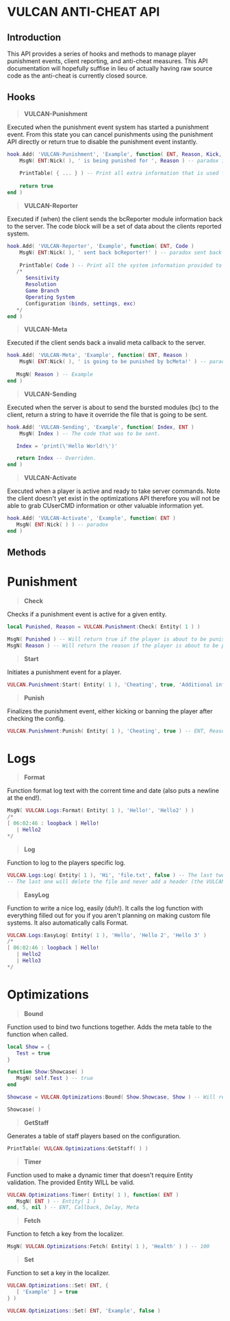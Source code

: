 # VULCAN ANTI-CHEAT API

## Introduction
This API provides a series of hooks and methods to manage player punishment events, client reporting, and anti-cheat measures. This API documentation will hopefully suffise in lieu of actually having raw source code as the anti-cheat is currently closed source.

## Hooks
> **VULCAN-Punishment**

Executed when the punishment event system has started a punishment event. From this state you can cancel punishments using the punishment API directly or return true to disable the punishment event instantly.
```lua
hook.Add( 'VULCAN-Punishment', 'Example', function( ENT, Reason, Kick,  ... )
	MsgN( ENT:Nick( ), ' is being punished for ', Reason ) -- paradox is being punished for Example
	
	PrintTable( { ... } ) -- Print all extra information that is used for the logging.
	
	return true
end )
```
> **VULCAN-Reporter**

Executed if (when) the client sends the bcReporter module information back to the server. The code block will be a set of data about the clients reported system.
```lua
hook.Add( 'VULCAN-Reporter', 'Example', function( ENT, Code )
	MsgN( ENT:Nick( ), ' sent back bcReporter!' ) -- paradox sent back bcReporter!
	
	PrintTable( Code ) -- Print all the system information provided to the server.
   /*
      Sensitivity
      Resolution
      Game Branch
      Operating System
      Configuration (binds, settings, exc)
   */
end )
```
> **VULCAN-Meta**

Executed if the client sends back a invalid meta callback to the server.
```lua
hook.Add( 'VULCAN-Meta', 'Example', function( ENT, Reason )
	MsgN( ENT:Nick( ), ' is going to be punished by bcMeta!' ) -- paradox is going to be punished by bcMeta!
	
   MsgN( Reason ) -- Example
end )
```
> **VULCAN-Sending**

Executed when the server is about to send the bursted modules (bc) to the client, return a string to have it override the file that is going to be sent.
```lua
hook.Add( 'VULCAN-Sending', 'Example', function( Index, ENT )
	MsgN( Index ) -- The code that was to be sent.

   Index = 'print(\'Hello World!\')'

   return Index -- Overriden.
end )
```
> **VULCAN-Activate**

Executed when a player is active and ready to take server commands. Note the client doesn't yet exist in the optimizations API therefore you will not be able to grab CUserCMD information or other valuable information yet.
```lua
hook.Add( 'VULCAN-Activate', 'Example', function( ENT )
   MsgN( ENT:Nick( ) ) -- paradox
end )
```

## Methods

# Punishment
> **Check**

Checks if a punishment event is active for a given entity.
```lua
local Punished, Reason = VULCAN.Punishment:Check( Entity( 1 ) )

MsgN( Punished ) -- Will return true if the player is about to be punished.
MsgN( Reason ) -- Will return the reason if the player is about to be punished.
```
> **Start**

Initiates a punishment event for a player.
```lua
VULCAN.Punishment:Start( Entity( 1 ), 'Cheating', true, 'Additional info' ) -- ENT, Reason, Kick, ...
```
> **Punish**

Finalizes the punishment event, either kicking or banning the player after checking the config.
```lua
VULCAN.Punishment:Punish( Entity( 1 ), 'Cheating', true ) -- ENT, Reason, Kick
```

# Logs
> **Format**

Function format log text with the corrent time and date (also puts a newline at the end!).
```lua
MsgN( VULCAN.Logs:Format( Entity( 1 ), 'Hello!', 'Hello2' ) )
/*
[ 06:02:46 : loopback ] Hello!
   | Hello2
*/
```
> **Log**

Function to log to the players specific log.
```lua
VULCAN.Logs:Log( Entity( 1 ), 'Hi', 'file.txt', false ) -- The last two are optional.
-- The last one will delete the file and never add a header (the VULCAN logo).
```
> **EasyLog**

Function to write a nice log, easily (duh!). It calls the log function with everything filled out for you if you aren't planning on making custom file systems. It also automatically calls Format.
```lua
VULCAN.Logs:EasyLog( Entity( 1 ), 'Hello', 'Hello 2', 'Hello 3' ) 
/*
[ 06:02:46 : loopback ] Hello!
   | Hello2
   | Hello3
*/
```

# Optimizations
> **Bound**

Function used to bind two functions together. Adds the meta table to the function when called.
```lua
local Show = { 
   Test = true
}

function Show:Showcase( )
   MsgN( self.Test ) -- true
end

Showcase = VULCAN.Optimizations:Bound( Show.Showcase, Show ) -- Will return a function.

Showcase( )
```
> **GetStaff**

Generates a table of staff players based on the configuration.
```lua
PrintTable( VULCAN.Optimizations:GetStaff( ) )
```
> **Timer**

Function used to make a dynamic timer that doesn't require Entity validation. The provided Entity WILL be valid.
```lua
VULCAN.Optimizations:Timer( Entity( 1 ), function( ENT )
   MsgN( ENT ) -- Entity( 1 )
end, 5, nil ) -- ENT, Callback, Delay, Meta
```
> **Fetch**

Function to fetch a key from the localizer.
```lua
MsgN( VULCAN.Optimizations:Fetch( Entity( 1 ), 'Health' ) ) -- 100
```
> **Set**

Function to set a key in the localizer.
```lua
VULCAN.Optimizations::Set( ENT, { 
   [ 'Example' ] = true
} )

VULCAN.Optimizations::Set( ENT, 'Example', false )
```
